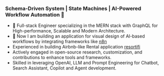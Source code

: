 ### Schema-Driven System | State Machines | AI-Powered Workflow Automation 👋

- 💖 Full-stack Engineer specializing in the MERN stack with GraphQL for High-performance, Scalable and Modern Architecture.
- 🚀 Now I am building an application for visual design of AI-based workflows by integrating frameworks like [n8n](https://n8n.io/)
- Experienced in building Airbnb-like Rental application [resortifi](https://resortifi.com)
- Actively engaged in open-source research, customization, and contributions to enhance tools and frameworks.
- Skilled in leveraging OpenAI, LLM and Prompt Engineering for Chatbot, Search Assistant, Copilot and Agent development.

<!--
<h3 align="center">Favorite Tech</h3>
<div align="center">
<table align="center">
  <tr>
    <td align="center" width="96">
      <a href="https://developer.mozilla.org/en-US/docs/Web/JavaScript">
        <img src="./img/javascript.svg" width="48" height="48" alt="JavaScript" />
      </a>
      <br>Javascript
    </td>
    <td align="center" width="96">
      <a href="https://www.typescriptlang.org/">
        <img src="./img/typescript.svg" width="48" height="48" alt="TypeScript" />
      </a>
      <br>Typescript
    </td>
    <td align="center" width="96">
      <a href="https://ecma-international.org/publications-and-standards/standards/ecma-262/">
        <img src="./img/ecmascript.png" width="48" height="48" alt="TypeScript" />
      </a>
      <br>ECMAScript
    </td>
    <td align="center" width="96">
      <a href="https://nodejs.org/en">
        <img src="./img/nodejs.svg" width="48" height="48" alt="NodeJS" />
      </a>
      <br>NodeJS
    </td>
    <td align="center" width="96">
      <a href="https://www.mongodb.com/">
        <img src="./img/mongodb.svg" width="48" height="48" alt="MongoDB" />
      </a>
      <br>MongoDB
    </td>
    <td align="center" width="96">
      <a href="https://react.dev/">
        <img src="./img/react.svg" width="48" height="48" alt="React" />
      </a>
      <br>React
    </td>
    <td align="center" width="96">
      <a href="https://vitejs.dev/">
        <img src="./img/vite.svg" width="48" height="48" alt="ViteJS" />
      </a>
      <br>Vite
    </td>
  </tr>
  <tr>
    <td align="center" width="96">
      <a href="https://webpack.js.org/">
        <img src="./img/webpack.png" width="48" height="48" alt="Webpack" />
      </a>
      <br>Webpack
    </td>
    <td align="center" width="96">
      <a href="https://eslint.org/">
        <img src="./img/eslint.png" width="48" height="48" alt="ESLint" />
      </a>
      <br>ESLint
    </td>
    <td align="center" width="96">
      <a href="https://jestjs.io/">
        <img src="./img/jest.png" width="48" height="48" alt="Jest" />
      </a>
      <br>Jest
    </td>
    <td align="center" width="96">
      <a href="https://tailwindcss.com/">
        <img src="./img/tailwindcss.svg" width="48" height="48" alt="TailwindCSS" />
      </a>
      <br>TailwindCSS
    </td>
    <td align="center" width="96">
      <a href="https://v2.chakra-ui.com/">
        <img src="./img/chakra-ui.png" width="48" height="48" alt="ChakraUI" />
      </a>
      <br>ChakraUI
    </td>
    <td align="center" width="96">
      <a href="https://graphql.org/">
        <img src="./img/graphql.svg" width="48" height="48" alt="GraphQL" />
      </a>
      <br>GraphQL
    </td>
    <td align="center" width="96">
      <a href="https://www.apollographql.com/">
        <img src="./img/apollo.png" width="48" height="48" alt="ApolloGraphQL" />
      </a>
      <br>Apollo
    </td>
  </tr>
  <tr>
    <td align="center" width="96">
      <a href="https://nestjs.com/">
        <img src="./img/nestjs.png" width="48" height="48" alt="NestJS" />
      </a>
      <br>Nest.js
    </td>
    <td align="center" width="96">
      <a href="https://lerna.js.org/">
        <img src="./img/lerna.svg" width="48" height="48" alt="LernaJS" />
      </a>
      <br>Lerna
    </td>
    <td align="center" width="96">
      <a href="https://moleculer.services/index.html">
        <img src="./img/moleculer.svg" width="48" height="48" alt="MoleculerJS" />
      </a>
      <br>Moleculer
    </td>    
    <td align="center" width="96">
      <a href="https://github.com/inversify/InversifyJS">
        <img src="./img/inversify.png" width="48" height="48" alt="InversifyJS" />
      </a>
      <br>Inversify
    </td>        
    <td align="center" width="96">
      <a href="https://ajv.js.org/">
        <img src="./img/ajv.svg" width="48" height="48" alt="AJV" />
      </a>
      <br>AJV
    </td>
    <td align="center" width="96">
      <a href="https://stately.ai/docs">
        <img src="./img/statelyai.png" width="48" height="48" alt="State Machine" />
      </a>
      <br>XState
    </td>
    <td align="center" width="96">
      <a href="https://rxjs.dev/">
        <img src="./img/rxjs.png" width="48" height="48" alt="RxJS" />
      </a>
      <br>RxJS
    </td>    
  </tr>
  <tr>
    <td align="center" width="96">
      <a href="https://retejs.org/">
        <img src="./img/rete.svg" width="48" height="48" alt="ReteJS" />
      </a>
      <br>Rete.js
    </td>
    <td align="center" width="96">
      <a href="https://www.mongodb.com/products/platform/atlas-vector-search">
        <img src="./img/vector-search.png" width="48" height="48" alt="Vector Search" />
      </a>
      <br>Semantic Search
    </td>    
    <td align="center" width="96">
      <a href="https://github.com/FredrikOseberg/react-chatbot-kit">
        <img src="./img/chatbot.png" width="48" height="48" alt="Chatbot" />
      </a>
      <br>Chatbot
    </td>
    <td align="center" width="96">
      <a href="https://openai.com/">
        <img src="./img/openai.png" width="48" height="48" alt="OpenAI" />
      </a>
      <br>OpenAI
    </td>
    <td align="center" width="96">
      <a href="https://www.anthropic.com/">
        <img src="./img/anthropic.png" width="48" height="48" alt="Anthropic" />
      </a>
      <br>Anthropic
    </td>
    <td align="center" width="96">
      <a href="https://code.visualstudio.com/api">
        <img src="./img/vscode-extension.png" width="48" height="48" alt="VSCode Extension" />
      </a>
      <br>AI Plugin
    </td>
  </tr>
</table>
</div>
-->

<!--
Here are some ideas to get you started:

- 🔭 I’m currently working on ...
- 🌱 I’m currently learning ...
- 👯 I’m looking to collaborate on ...
- 🤔 I’m looking for help with ...
- 💬 Ask me about ...
- 📫 How to reach me: ...
- 😄 Pronouns: ...
- ⚡ Fun fact: ...
-->
